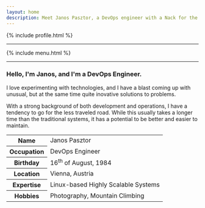 ```yaml
---
layout: home
description: Meet Janos Pasztor, a DevOps engineer with a Nack for the unusual.
---
```


{% include profile.html %}

<hr />

{% include menu.html %}

<hr />

<div class="container-block">
    <div class="row">
        <div class="col">
            <h3>Hello, I'm Janos, and I'm a DevOps Engineer.</h3>
            <p>
                I love experimenting with technologies, and I have a blast coming up with unusual, but at the same time
                quite inovative solutions to problems.
            </p>
            <p>
                With a strong background of both development and operations, I have a tendency to go for the less
                traveled road. While this usually takes a longer time than the traditional systems, it has a potential
                to be better and easier to maintain. 
            </p>
        </div>
        <div class="col box">
            <table>
                <tr>
                    <th>Name</th>
                    <td>Janos Pasztor</td>
                </tr>
                <tr>
                    <th>Occupation</th>
                    <td>DevOps Engineer</td>
                </tr>
                <tr>
                    <th>Birthday</th>
                    <td>16<sup>th</sup> of August, 1984</td>
                </tr>
                <tr>
                    <th>Location</th>
                    <td>Vienna, Austria</td>
                </tr>
                <tr>
                    <th>Expertise</th>
                    <td>Linux-based Highly Scalable Systems</td>
                </tr>
                <tr>
                    <th>Hobbies</th>
                    <td>Photography, Mountain Climbing</td>
                </tr>
            </table>
        </div>    
    </div>
</div>